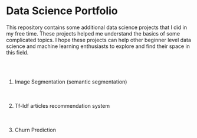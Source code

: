 # Data Science Portfolio
<p>This repository contains some additional data science projects that I did in my free time. These projects helped me understand the basics of some complicated topics. I hope these projects can help other beginner level data science and machine learning enthusiasts to explore and find their space in this field.</p>
<br>
<br>
<ol>
<li> Image Segmentation (semantic segmentation) </li><br>
<p></p><br>
<li> Tf-Idf articles recommendation system </li><br>
<p></p><br>
<li> Churn Prediction </li><br>
<p></p>
</ol>

